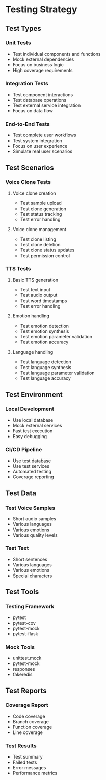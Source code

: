 # Testing Strategy

## Test Types

### Unit Tests
- Test individual components and functions
- Mock external dependencies
- Focus on business logic
- High coverage requirements

### Integration Tests
- Test component interactions
- Test database operations
- Test external service integration
- Focus on data flow

### End-to-End Tests
- Test complete user workflows
- Test system integration
- Focus on user experience
- Simulate real user scenarios

## Test Scenarios

### Voice Clone Tests
1. Voice clone creation
   - Test sample upload
   - Test clone generation
   - Test status tracking
   - Test error handling

2. Voice clone management
   - Test clone listing
   - Test clone deletion
   - Test clone status updates
   - Test permission control

### TTS Tests
1. Basic TTS generation
   - Test text input
   - Test audio output
   - Test word timestamps
   - Test error handling

2. Emotion handling
   - Test emotion detection
   - Test emotion synthesis
   - Test emotion parameter validation
   - Test emotion accuracy

3. Language handling
   - Test language detection
   - Test language synthesis
   - Test language parameter validation
   - Test language accuracy

## Test Environment

### Local Development
- Use local database
- Mock external services
- Fast test execution
- Easy debugging

### CI/CD Pipeline
- Use test database
- Use test services
- Automated testing
- Coverage reporting

## Test Data

### Test Voice Samples
- Short audio samples
- Various languages
- Various emotions
- Various quality levels

### Test Text
- Short sentences
- Various languages
- Various emotions
- Special characters

## Test Tools

### Testing Framework
- pytest
- pytest-cov
- pytest-mock
- pytest-flask

### Mock Tools
- unittest.mock
- pytest-mock
- responses
- fakeredis

## Test Reports

### Coverage Report
- Code coverage
- Branch coverage
- Function coverage
- Line coverage

### Test Results
- Test summary
- Failed tests
- Error messages
- Performance metrics 